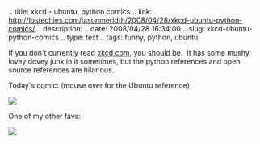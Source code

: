 .. title: xkcd - ubuntu, python comics
.. link: http://lostechies.com/jasonmeridth/2008/04/28/xkcd-ubuntu-python-comics/
.. description: 
.. date: 2008/04/28 16:34:00
.. slug: xkcd-ubuntu-python-comics
.. type: text
.. tags: funny, python, ubuntu

If you don't currently read [xkcd.com](http://www.xkcd.com), you should be.  It has some mushy lovey dovey junk in it sometimes, but the python references and open source references are hilarious.

Today's comic: (mouse over for the Ubuntu reference)  
  
![](http://imgs.xkcd.com/comics/zealous_autoconfig.png)

One of my other favs:  
  
![](http://imgs.xkcd.com/comics/python.png)
